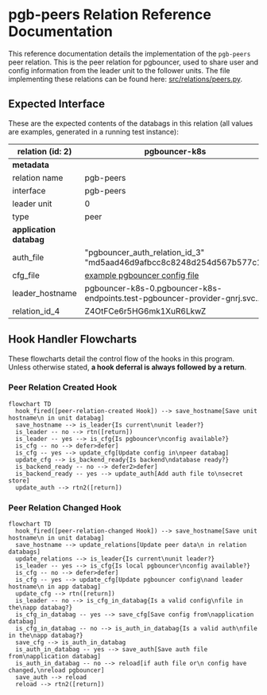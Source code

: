 # pgb-peers Relation Reference Documentation

This reference documentation details the implementation of the `pgb-peers` peer relation. This is the peer relation for pgbouncer, used to share user and config information from the leader unit to the follower units. The file implementing these relations can be found here: [src/relations/peers.py](../../../src/relations/peers.py).

## Expected Interface

These are the expected contents of the databags in this relation (all values are examples, generated in a running test instance):

| relation (id: 2) | pgbouncer-k8s |
|---|---|
| **metadata** |  |
| relation name       | pgb-peers|
| interface           | pgb-peers|
| leader unit         | 0|
| type                | peer|
| **application databag** |  |
|  auth_file       | "pgbouncer_auth_relation_id_3" "md5aad46d9afbcc8c8248d254d567b577c1"       |
|  cfg_file        | [example pgbouncer config file](../../../lib/charms/pgbouncer_k8s/v0/pgb.py) |
|  leader_hostname | pgbouncer-k8s-0.pgbouncer-k8s-endpoints.test-pgbouncer-provider-gnrj.svc…  |
|  relation_id_4   | Z4OtFCe6r5HG6mk1XuR6LkwZ                                                   |

## Hook Handler Flowcharts

These flowcharts detail the control flow of the hooks in this program. Unless otherwise stated, **a hook deferral is always followed by a return**.

### Peer Relation Created Hook

```mermaid
flowchart TD
  hook_fired([peer-relation-created Hook]) --> save_hostname[Save unit hostname\n in unit databag]
  save_hostname --> is_leader{Is current\nunit leader?}
  is_leader -- no --> rtn([return])
  is_leader -- yes --> is_cfg{Is pgbouncer\nconfig available?}
  is_cfg -- no --> defer>defer]
  is_cfg -- yes --> update_cfg[Update config in\npeer databag]
  update_cfg --> is_backend_ready{Is backend\ndatabase ready?}
  is_backend_ready -- no --> defer2>defer]
  is_backend_ready -- yes --> update_auth[Add auth file to\nsecret store]
  update_auth --> rtn2([return])
```

### Peer Relation Changed Hook

```mermaid
flowchart TD
  hook_fired([peer-relation-changed Hook]) --> save_hostname[Save unit hostname\n in unit databag]
  save_hostname --> update_relations[Update peer data\n in relation databags]
  update_relations --> is_leader{Is current\nunit leader?}
  is_leader -- yes --> is_cfg{Is local pgbouncer\nconfig available?}
  is_cfg -- no --> defer>defer]
  is_cfg -- yes --> update_cfg[Update pgbouncer config\nand leader hostname\n in app databag]
  update_cfg --> rtn([return])
  is_leader -- no --> is_cfg_in_databag{Is a valid config\nfile in the\napp databag?}
  is_cfg_in_databag -- yes --> save_cfg[Save config from\napplication databag]
  is_cfg_in_databag -- no --> is_auth_in_databag{Is a valid auth\nfile in the\napp databag?}
  save_cfg --> is_auth_in_databag
  is_auth_in_databag -- yes --> save_auth[Save auth file from\napplication databag]
  is_auth_in_databag -- no --> reload[if auth file or\n config have changed,\nreload pgbouncer]
  save_auth --> reload
  reload --> rtn2([return])
```

